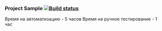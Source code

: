 ### Project Sample [![Build status](https://ci.appveyor.com/api/projects/status/vljch25asfe5lk23?svg=true)](https://ci.appveyor.com/project/IvanPliska/unit-hw-5-1)

Время на автоматизацию - 5 часов
Время на ручное тестирование - 1 час